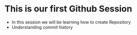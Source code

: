 # This is our first Github Session
- In this session we will be learning how to create Repository
- Understanding commit history
